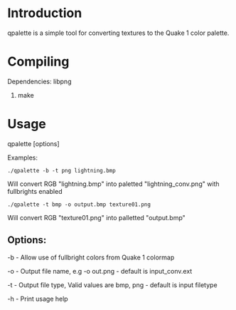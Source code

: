 # Introduction

qpalette is a simple tool for converting textures to the Quake 1 color 
palette.

# Compiling

Dependencies: libpng

1)  make

# Usage

qpalette [options] <sourcefile>

Examples: 
```
./qpalette -b -t png lightning.bmp
```
  Will convert RGB "lightning.bmp" into paletted "lightning_conv.png" with fullbrights enabled

```
./qpalette -t bmp -o output.bmp texture01.png
```
  Will convert RGB "texture01.png" into palletted "output.bmp"

## Options:
  -b   -  Allow use of fullbright colors from Quake 1 colormap
  
  -o   -  Output file name, e.g -o out.png - default is input_conv.ext
  
  -t   -  Output file type, Valid values are bmp, png - default is input filetype
  
  -h   -  Print usage help
